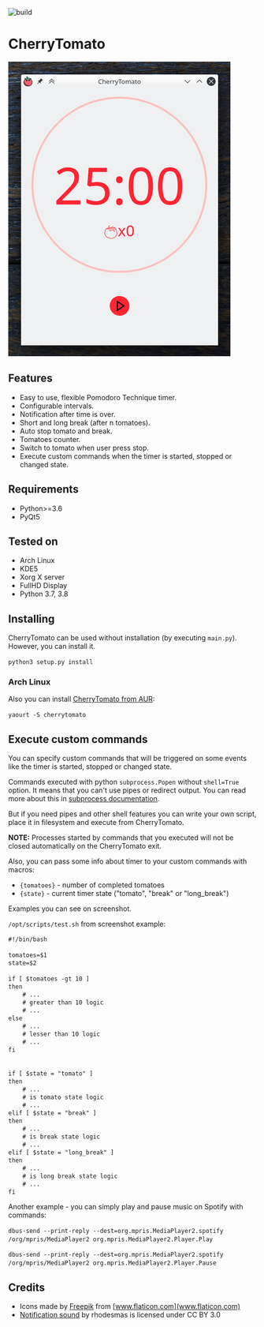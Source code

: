 ![build](https://github.com/yakimka/CherryTomato/workflows/build/badge.svg)

# CherryTomato

![Screenshot](assets/screenshot.png)

## Features

* Easy to use, flexible Pomodoro Technique timer.
* Configurable intervals.
* Notification after time is over.
* Short and long break (after n tomatoes).
* Auto stop tomato and break.
* Tomatoes counter.
* Switch to tomato when user press stop.
* Execute custom commands when the timer is started, stopped or changed state.

## Requirements

* Python>=3.6
* PyQt5

## Tested on

* Arch Linux
* KDE5
* Xorg X server
* FullHD Display
* Python 3.7, 3.8

## Installing

CherryTomato can be used without installation (by executing `main.py`). However, you can install it.

`python3 setup.py install`

### Arch Linux

Also you can install [CherryTomato from AUR](https://aur.archlinux.org/packages/cherrytomato):

`yaourt -S cherrytomato`

## Execute custom commands

You can specify custom commands that will be triggered on some events like the timer is started, stopped or changed state.

Commands executed with python `subprocess.Popen` without `shell=True` option. It means that you can't use pipes or redirect output. You can read more about this in [subprocess documentation](https://docs.python.org/3/library/subprocess.html#subprocess.Popen).

But if you need pipes and other shell features you can write your own script, place it in filesystem and execute from CherryTomato.

**NOTE:** Processes started by commands that you executed will not be closed automatically on the CherryTomato exit.
 
Also, you can pass some info about timer to your custom commands with macros:

* `{tomatoes}` - number of completed tomatoes
* `{state}` - current timer state ("tomato", "break" or "long_break")

Examples you can see on screenshot.

`/opt/scripts/test.sh` from screenshot example:

```shell script
#!/bin/bash

tomatoes=$1
state=$2

if [ $tomatoes -gt 10 ]
then
    # ...
    # greater than 10 logic
    # ...
else
    # ...
    # lesser than 10 logic
    # ...
fi


if [ $state = "tomato" ]
then
    # ...
    # is tomato state logic
    # ...
elif [ $state = "break" ]
then
    # ...
    # is break state logic
    # ...
elif [ $state = "long_break" ]
then
    # ...
    # is long break state logic
    # ...
fi
```

Another example - you can simply play and pause music on Spotify with commands:

`dbus-send --print-reply --dest=org.mpris.MediaPlayer2.spotify /org/mpris/MediaPlayer2 org.mpris.MediaPlayer2.Player.Play`

`dbus-send --print-reply --dest=org.mpris.MediaPlayer2.spotify /org/mpris/MediaPlayer2 org.mpris.MediaPlayer2.Player.Pause`

## Credits

* Icons made by [Freepik](https://www.flaticon.com/authors/freepik) from [www.flaticon.com](www.flaticon.com)
* [Notification sound](https://freesound.org/people/rhodesmas/sounds/342755/) by rhodesmas is licensed under CC BY 3.0  
